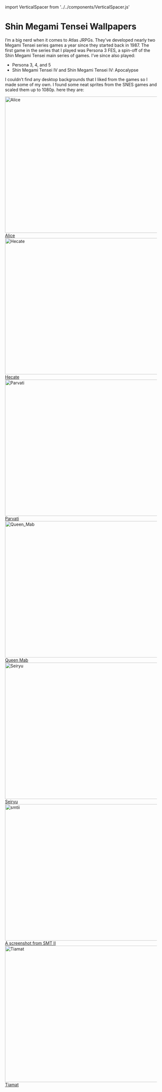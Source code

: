 import VerticalSpacer from '../../components/VerticalSpacer.js'

# Shin Megami Tensei Wallpapers

I’m a big nerd when it comes to Atlas JRPGs. They’ve developed nearly two
Megami Tensei series games a year since they started back in 1987.
The first game in the series that I played was Persona 3 FES,
a spin-off of the Shin Megami Tensei main series of games.
I’ve since also played:

- Persona 3, 4, and 5
- Shin Megami Tensei IV and Shin Megami Tensei IV: Apocalypse

I couldn’t find any desktop backgrounds that I liked from the games
so I made some of my own. I found some neat sprites from the SNES
games and scaled them up to 1080p. here they are:

<Image src="/images/smt/Alice.png" alt="Alice" width="800" height="450" layout="responsive" />
<a href="images/smt/Alice.png">Alice</a>
<VerticalSpacer/>

<Image src="/images/smt/Hecate.png" alt="Hecate" width="800" height="450" layout="responsive" />
<a href="images/smt/Hecate.png">Hecate</a>
<VerticalSpacer/>

<Image src="/images/smt/Parvati.png" alt="Parvati" width="800" height="450" layout="responsive" />
<a href="images/smt/Parvati.png">Parvati</a>
<VerticalSpacer/>

<Image src="/images/smt/Queen_Mab.png" alt="Queen_Mab" width="800" height="450" layout="responsive" />
<a href="images/smt/Queen_Mab.png">Queen Mab</a>
<VerticalSpacer/>

<Image src="/images/smt/Seiryu.png" alt="Seiryu" width="800" height="450" layout="responsive" />
<a href="images/smt/Seiryu.png">Seiryu</a>
<VerticalSpacer/>

<Image src="/images/smt/smtii.png" alt="smtii" width="800" height="450" layout="responsive" />
<a href="images/smt/smtii.png">A screenshot from SMT II</a>
<VerticalSpacer/>

<Image src="/images/smt/Tiamat.png" alt="Tiamat" width="800" height="450" layout="responsive" />
<a href="images/smt/Tiamat.png">Tiamat</a>
<VerticalSpacer/>
